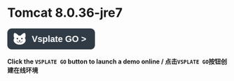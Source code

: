 # Tomcat 8.0.36-jre7

<a href="https://www.vsplate.com/?docker-compose=https://github.com/vsplate/dcenvs/tomcat/8.0.36-jre7"><img alt="VSPLATE GO" src="https://raw.githubusercontent.com/vsplate/images/master/vsgo_btn.png" width="200px"></a>

**Click the `VSPLATE GO` button to launch a demo online / 点击`VSPLATE GO`按钮创建在线环境**